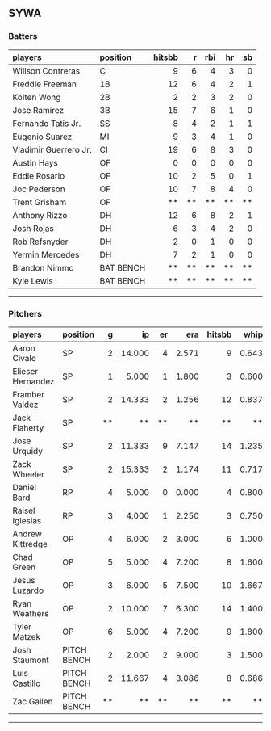 ## SYWA

### Batters

 
|players               |position  | hitsbb|  r| rbi| hr| sb| 
|:---------------------|:---------|------:|--:|---:|--:|--:| 
|Willson Contreras     |C         |      9|  6|   4|  3|  0| 
|Freddie Freeman       |1B        |     12|  6|   4|  2|  1| 
|Kolten Wong           |2B        |      2|  2|   3|  2|  0| 
|Jose Ramirez          |3B        |     15|  7|   6|  1|  0| 
|Fernando Tatis Jr.    |SS        |      8|  4|   2|  1|  1| 
|Eugenio Suarez        |MI        |      9|  3|   4|  1|  0| 
|Vladimir Guerrero Jr. |CI        |     19|  6|   8|  3|  0| 
|Austin Hays           |OF        |      0|  0|   0|  0|  0| 
|Eddie Rosario         |OF        |     10|  2|   5|  0|  1| 
|Joc Pederson          |OF        |     10|  7|   8|  4|  0| 
|Trent Grisham         |OF        |     **| **|  **| **| **| 
|Anthony Rizzo         |DH        |     12|  6|   8|  2|  1| 
|Josh Rojas            |DH        |      6|  3|   4|  2|  0| 
|Rob Refsnyder         |DH        |      2|  0|   1|  0|  0| 
|Yermin Mercedes       |DH        |      7|  2|   1|  0|  0| 
|Brandon Nimmo         |BAT BENCH |     **| **|  **| **| **| 
|Kyle Lewis            |BAT BENCH |     **| **|  **| **| **| 


* * *

### Pitchers

 
|players           |position    |  g|     ip| er|   era| hitsbb|  whip| so|  w| sv| 
|:-----------------|:-----------|--:|------:|--:|-----:|------:|-----:|--:|--:|--:| 
|Aaron Civale      |SP          |  2| 14.000|  4| 2.571|      9| 0.643| 15|  2|  0| 
|Elieser Hernandez |SP          |  1|  5.000|  1| 1.800|      3| 0.600|  6|  0|  0| 
|Framber Valdez    |SP          |  2| 14.333|  2| 1.256|     12| 0.837| 18|  2|  0| 
|Jack Flaherty     |SP          | **|     **| **|    **|     **|    **| **| **| **| 
|Jose Urquidy      |SP          |  2| 11.333|  9| 7.147|     14| 1.235| 13|  0|  0| 
|Zack Wheeler      |SP          |  2| 15.333|  2| 1.174|     11| 0.717| 20|  0|  0| 
|Daniel Bard       |RP          |  4|  5.000|  0| 0.000|      4| 0.800|  8|  0|  3| 
|Raisel Iglesias   |RP          |  3|  4.000|  1| 2.250|      3| 0.750|  7|  1|  1| 
|Andrew Kittredge  |OP          |  4|  6.000|  2| 3.000|      6| 1.000|  6|  0|  0| 
|Chad Green        |OP          |  5|  5.000|  4| 7.200|      8| 1.600|  7|  0|  0| 
|Jesus Luzardo     |OP          |  3|  6.000|  5| 7.500|     10| 1.667|  8|  1|  0| 
|Ryan Weathers     |OP          |  2| 10.000|  7| 6.300|     14| 1.400|  6|  1|  0| 
|Tyler Matzek      |OP          |  6|  5.000|  4| 7.200|      9| 1.800|  6|  0|  0| 
|Josh Staumont     |PITCH BENCH |  2|  2.000|  2| 9.000|      3| 1.500|  2|  0|  0| 
|Luis Castillo     |PITCH BENCH |  2| 11.667|  4| 3.086|      8| 0.686| 12|  1|  0| 
|Zac Gallen        |PITCH BENCH | **|     **| **|    **|     **|    **| **| **| **| 


* * *


